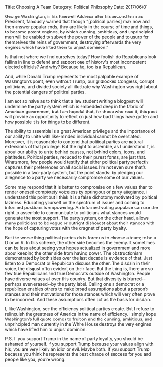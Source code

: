 Title: Choosing A Team
Category: Political Philosophy
Date: 2017/06/01
 
George Washington, in his Farewell Address after his second term as President, famously warned that though “[political parties] may now and then answer popular ends, they are likely in the course of time and things, to become potent engines, by which cunning, ambitious, and unprincipled men will be enabled to subvert the power of the people and to usurp for themselves the reins of government, destroying afterwards the very engines which have lifted them to unjust dominion.”
 
Is that not where we find ourselves today? How foolish do Republicans look falling in line to defend and support one of history's most incompetent elected officials? And why? Because he, too is a Republican.
 
And, while Donald Trump represents the most palpable example of Washington’s point, even without Trump, our gridlocked Congress, corrupt politicians, and divided society all illustrate why Washington was right about the potential dangers of political parties.
 
I am not so naive as to think that a law student writing a blogpost will undermine the party system which is embedded deep in the fabric of American government, but I am hopeful that, for those who read it, this post will provide an opportunity to reflect on just how bad things have gotten and how possible it is for things to be different.
 
The ability to assemble is a great American privilege and the importance of our ability to unite with like-minded individual cannot be overstated. Moreover, it is reasonable to contend that political parties are natural extensions of that privilege. But the right to assemble, as I understand it, is about our ability to unite behind causes, not behind colors, icons, and platitudes. Political parties, reduced to their purest forms, are just that. Whatsmore, few people would testify that either political party perfectly captures their preferences on all social issues. I’m not even sure that’s possible in a two-party system, but the point stands: by pledging our allegiance to a party we necessarily compromise some of our values.

Some may respond that it is better to compromise on a few values than to render oneself completely voiceless by opting out of party allegiance. I understand this point but I think it is a false dichotomy motivated by political laziness. Educating yourself on the spectrum of issues and coming to informed positions is empowering. An informed voting populace can use the right to assemble to communicate to politicians what stances would generate the most support. The party system, on the other hand, allows many politicians to be vague or outright dishonest about their stances with the hope of capturing votes with the dragnet of party loyalty.
 
But the worse thing political parties do is force us to choose a team; to be a D or an R. In this scheme, the other side becomes the enemy. It sometimes can be less about seeing your hopes actualized in government and more about keeping the other side from having power. The obstructionism demonstrated by both sides over the last decade is evidence of that. Just listen to a Democrat or Republican discuss the other. The disdain in their voice, the disgust often evident on their face. But the thing is, there are so few true Republicans and true Democrats outside of Washington. People have diverse values all over this country. But that diversity is blurred--perhaps even erased--by the party label. Calling one a democrat or a republican enables others to make broad assumptions about a person’s stances and their motivations for those stances which will very often prove to be incorrect. And these assumptions often act as the basis for disdain.
 
I, like Washington, see the efficiency political parties create. But I refuse to relinquish the greatness of America in the name of efficiency. I simply hope Washington’s full quote comes to fruition and the cunning, ambitious, and unprincipled man currently in the White House destroys the very engines which have lifted him to unjust dominion.
 
P.S. If you support Trump in the name of party loyalty, you should be ashamed of yourself. If you support Trump because your values align with his, you are very likely an idiot or evil. Maybe both. If you support Trump because you think he represents the best chance of success for you and people like you, you’re wrong.
